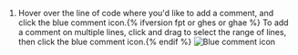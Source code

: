 1. Hover over the line of code where you'd like to add a comment, and click the blue comment icon.{% ifversion fpt or ghes or ghae %} To add a comment on multiple lines, click and drag to select the range of lines, then click the blue comment icon.{% endif %}
   ![Blue comment icon](/assets/images/help/commits/hover-comment-icon.gif)
